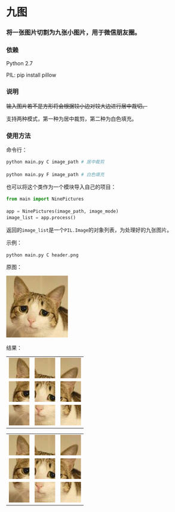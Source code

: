 # 九图

### 将一张图片切割为九张小图片，用于微信朋友圈。

### 依赖

Python 2.7

PIL: pip install pillow

### 说明

<del>输入图片若不是方形将会根据较小边对较大边进行居中裁切。</del>

支持两种模式，第一种为居中裁剪，第二种为白色填充。

### 使用方法

命令行：

```bash
python main.py C image_path # 居中裁剪

python main.py F image_path # 白色填充
```


也可以将这个类作为一个模块导入自己的项目：

```python
from main import NinePictures

app = NinePictures(image_path, image_mode)
image_list = app.process()
```
返回的`image_list`是一个`PIL.Image`的对象列表，为处理好的九张图片。

示例：

`python main.py C header.png`

原图：

![header.png](header.png)

结果：

<table>
	<tr>
		<td><img src="1.png" alt=""></td>
		<td><img src="2.png" alt=""></td>
		<td><img src="3.png" alt=""></td>
	</tr>
	<tr>
		<td><img src="4.png" alt=""></td>
		<td><img src="5.png" alt=""></td>
		<td><img src="6.png" alt=""></td>
	</tr><tr>
		<td><img src="7.png" alt=""></td>
		<td><img src="8.png" alt=""></td>
		<td><img src="9.png" alt=""></td>
	</tr>
</table>

|  |  | |
|:-------------:|:-------------:|:-----:|
|![1.png](1.png)|![2.png](2.png)|![3.png](3.png)|
|![4.png](4.png)|![5.png](5.png)|![6.png](6.png)|
|![7.png](7.png)|![8.png](8.png)|![9.png](9.png)|